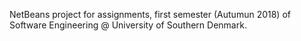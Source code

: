 NetBeans project for assignments, first semester (Autumun 2018) of Software Engineering @ University of Southern Denmark.
